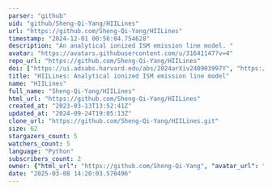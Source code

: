 ```yaml
---
parser: "github"
uid: "github/Sheng-Qi-Yang/HIILines"
url: "https://github.com/Sheng-Qi-Yang/HIILines"
timestamp: "2024-12-01 00:56:04.754628"
description: "An analytical ionized ISM emission line model. "
avatar: "https://avatars.githubusercontent.com/u/31641147?v=4"
repo_url: "https://github.com/Sheng-Qi-Yang/HIILines"
doi: ["https://ui.adsabs.harvard.edu/abs/2024arXiv240903997Y", "https://ui.adsabs.harvard.edu/abs/2023MNRAS.525.5989Y", "https://ui.adsabs.harvard.edu/abs/2024ascl.soft11022Y/abstract"]
title: "HIILines: Analytical ionized ISM emission line model"
name: "HIILines"
full_name: "Sheng-Qi-Yang/HIILines"
html_url: "https://github.com/Sheng-Qi-Yang/HIILines"
created_at: "2023-03-13T13:52:41Z"
updated_at: "2024-09-24T19:05:13Z"
clone_url: "https://github.com/Sheng-Qi-Yang/HIILines.git"
size: 62
stargazers_count: 5
watchers_count: 5
language: "Python"
subscribers_count: 2
owner: {"html_url": "https://github.com/Sheng-Qi-Yang", "avatar_url": "https://avatars.githubusercontent.com/u/31641147?v=4", "login": "Sheng-Qi-Yang", "type": "User"}
date: "2025-03-08 14:20:03.570496"
---
```

